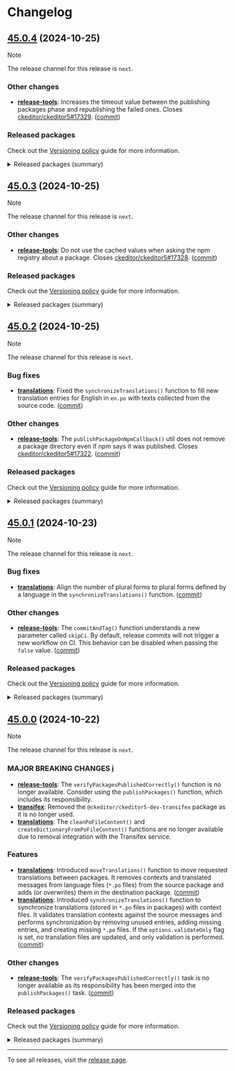 Changelog
=========

## [45.0.4](https://github.com/ckeditor/ckeditor5-dev/compare/v45.0.3...v45.0.4) (2024-10-25)

> [!NOTE]
> The release channel for this release is `next`.

### Other changes

* **[release-tools](https://www.npmjs.com/package/@ckeditor/ckeditor5-dev-release-tools)**: Increases the timeout value between the publishing packages phase and republishing the failed ones. Closes [ckeditor/ckeditor5#17329](https://github.com/ckeditor/ckeditor5/issues/17329). ([commit](https://github.com/ckeditor/ckeditor5-dev/commit/1fafa92b4a201ab70cca8e8e4e46743f179d2b86))

### Released packages

Check out the [Versioning policy](https://ckeditor.com/docs/ckeditor5/latest/framework/guides/support/versioning-policy.html) guide for more information.

<details>
<summary>Released packages (summary)</summary>

Other releases:

* [@ckeditor/ckeditor5-dev-build-tools](https://www.npmjs.com/package/@ckeditor/ckeditor5-dev-build-tools/v/45.0.4): v45.0.3 => v45.0.4
* [@ckeditor/ckeditor5-dev-bump-year](https://www.npmjs.com/package/@ckeditor/ckeditor5-dev-bump-year/v/45.0.4): v45.0.3 => v45.0.4
* [@ckeditor/ckeditor5-dev-ci](https://www.npmjs.com/package/@ckeditor/ckeditor5-dev-ci/v/45.0.4): v45.0.3 => v45.0.4
* [@ckeditor/ckeditor5-dev-dependency-checker](https://www.npmjs.com/package/@ckeditor/ckeditor5-dev-dependency-checker/v/45.0.4): v45.0.3 => v45.0.4
* [@ckeditor/ckeditor5-dev-docs](https://www.npmjs.com/package/@ckeditor/ckeditor5-dev-docs/v/45.0.4): v45.0.3 => v45.0.4
* [@ckeditor/ckeditor5-dev-release-tools](https://www.npmjs.com/package/@ckeditor/ckeditor5-dev-release-tools/v/45.0.4): v45.0.3 => v45.0.4
* [@ckeditor/ckeditor5-dev-stale-bot](https://www.npmjs.com/package/@ckeditor/ckeditor5-dev-stale-bot/v/45.0.4): v45.0.3 => v45.0.4
* [@ckeditor/ckeditor5-dev-tests](https://www.npmjs.com/package/@ckeditor/ckeditor5-dev-tests/v/45.0.4): v45.0.3 => v45.0.4
* [@ckeditor/ckeditor5-dev-translations](https://www.npmjs.com/package/@ckeditor/ckeditor5-dev-translations/v/45.0.4): v45.0.3 => v45.0.4
* [@ckeditor/ckeditor5-dev-utils](https://www.npmjs.com/package/@ckeditor/ckeditor5-dev-utils/v/45.0.4): v45.0.3 => v45.0.4
* [@ckeditor/ckeditor5-dev-web-crawler](https://www.npmjs.com/package/@ckeditor/ckeditor5-dev-web-crawler/v/45.0.4): v45.0.3 => v45.0.4
* [@ckeditor/typedoc-plugins](https://www.npmjs.com/package/@ckeditor/typedoc-plugins/v/45.0.4): v45.0.3 => v45.0.4
</details>


## [45.0.3](https://github.com/ckeditor/ckeditor5-dev/compare/v45.0.2...v45.0.3) (2024-10-25)

> [!NOTE]
> The release channel for this release is `next`.

### Other changes

* **[release-tools](https://www.npmjs.com/package/@ckeditor/ckeditor5-dev-release-tools)**: Do not use the cached values when asking the npm registry about a package. Closes [ckeditor/ckeditor5#17328](https://github.com/ckeditor/ckeditor5/issues/17328). ([commit](https://github.com/ckeditor/ckeditor5-dev/commit/42f5c98b01d2dbd84f55ad56ee0580c9ddfd7d31))

### Released packages

Check out the [Versioning policy](https://ckeditor.com/docs/ckeditor5/latest/framework/guides/support/versioning-policy.html) guide for more information.

<details>
<summary>Released packages (summary)</summary>

Other releases:

* [@ckeditor/ckeditor5-dev-build-tools](https://www.npmjs.com/package/@ckeditor/ckeditor5-dev-build-tools/v/45.0.3): v45.0.2 => v45.0.3
* [@ckeditor/ckeditor5-dev-bump-year](https://www.npmjs.com/package/@ckeditor/ckeditor5-dev-bump-year/v/45.0.3): v45.0.2 => v45.0.3
* [@ckeditor/ckeditor5-dev-ci](https://www.npmjs.com/package/@ckeditor/ckeditor5-dev-ci/v/45.0.3): v45.0.2 => v45.0.3
* [@ckeditor/ckeditor5-dev-dependency-checker](https://www.npmjs.com/package/@ckeditor/ckeditor5-dev-dependency-checker/v/45.0.3): v45.0.2 => v45.0.3
* [@ckeditor/ckeditor5-dev-docs](https://www.npmjs.com/package/@ckeditor/ckeditor5-dev-docs/v/45.0.3): v45.0.2 => v45.0.3
* [@ckeditor/ckeditor5-dev-release-tools](https://www.npmjs.com/package/@ckeditor/ckeditor5-dev-release-tools/v/45.0.3): v45.0.2 => v45.0.3
* [@ckeditor/ckeditor5-dev-stale-bot](https://www.npmjs.com/package/@ckeditor/ckeditor5-dev-stale-bot/v/45.0.3): v45.0.2 => v45.0.3
* [@ckeditor/ckeditor5-dev-tests](https://www.npmjs.com/package/@ckeditor/ckeditor5-dev-tests/v/45.0.3): v45.0.2 => v45.0.3
* [@ckeditor/ckeditor5-dev-translations](https://www.npmjs.com/package/@ckeditor/ckeditor5-dev-translations/v/45.0.3): v45.0.2 => v45.0.3
* [@ckeditor/ckeditor5-dev-utils](https://www.npmjs.com/package/@ckeditor/ckeditor5-dev-utils/v/45.0.3): v45.0.2 => v45.0.3
* [@ckeditor/ckeditor5-dev-web-crawler](https://www.npmjs.com/package/@ckeditor/ckeditor5-dev-web-crawler/v/45.0.3): v45.0.2 => v45.0.3
* [@ckeditor/typedoc-plugins](https://www.npmjs.com/package/@ckeditor/typedoc-plugins/v/45.0.3): v45.0.2 => v45.0.3
</details>


## [45.0.2](https://github.com/ckeditor/ckeditor5-dev/compare/v45.0.1...v45.0.2) (2024-10-25)

> [!NOTE]
> The release channel for this release is `next`.

### Bug fixes

* **[translations](https://www.npmjs.com/package/@ckeditor/ckeditor5-dev-translations)**: Fixed the `synchronizeTranslations()` function to fill new translation entries for English in `en.po` with texts collected from the source code. ([commit](https://github.com/ckeditor/ckeditor5-dev/commit/6188a508fcab74d458419ee60aeb788140cd6bd0))

### Other changes

* **[release-tools](https://www.npmjs.com/package/@ckeditor/ckeditor5-dev-release-tools)**: The `publishPackageOnNpmCallback()` util does not remove a package directory even if npm says it was published. Closes [ckeditor/ckeditor5#17322](https://github.com/ckeditor/ckeditor5/issues/17322). ([commit](https://github.com/ckeditor/ckeditor5-dev/commit/a1b37c79347a7f74f88f6d945526e90b8ea96a67))

### Released packages

Check out the [Versioning policy](https://ckeditor.com/docs/ckeditor5/latest/framework/guides/support/versioning-policy.html) guide for more information.

<details>
<summary>Released packages (summary)</summary>

Other releases:

* [@ckeditor/ckeditor5-dev-build-tools](https://www.npmjs.com/package/@ckeditor/ckeditor5-dev-build-tools/v/45.0.2): v45.0.1 => v45.0.2
* [@ckeditor/ckeditor5-dev-bump-year](https://www.npmjs.com/package/@ckeditor/ckeditor5-dev-bump-year/v/45.0.2): v45.0.1 => v45.0.2
* [@ckeditor/ckeditor5-dev-ci](https://www.npmjs.com/package/@ckeditor/ckeditor5-dev-ci/v/45.0.2): v45.0.1 => v45.0.2
* [@ckeditor/ckeditor5-dev-dependency-checker](https://www.npmjs.com/package/@ckeditor/ckeditor5-dev-dependency-checker/v/45.0.2): v45.0.1 => v45.0.2
* [@ckeditor/ckeditor5-dev-docs](https://www.npmjs.com/package/@ckeditor/ckeditor5-dev-docs/v/45.0.2): v45.0.1 => v45.0.2
* [@ckeditor/ckeditor5-dev-release-tools](https://www.npmjs.com/package/@ckeditor/ckeditor5-dev-release-tools/v/45.0.2): v45.0.1 => v45.0.2
* [@ckeditor/ckeditor5-dev-stale-bot](https://www.npmjs.com/package/@ckeditor/ckeditor5-dev-stale-bot/v/45.0.2): v45.0.1 => v45.0.2
* [@ckeditor/ckeditor5-dev-tests](https://www.npmjs.com/package/@ckeditor/ckeditor5-dev-tests/v/45.0.2): v45.0.1 => v45.0.2
* [@ckeditor/ckeditor5-dev-translations](https://www.npmjs.com/package/@ckeditor/ckeditor5-dev-translations/v/45.0.2): v45.0.1 => v45.0.2
* [@ckeditor/ckeditor5-dev-utils](https://www.npmjs.com/package/@ckeditor/ckeditor5-dev-utils/v/45.0.2): v45.0.1 => v45.0.2
* [@ckeditor/ckeditor5-dev-web-crawler](https://www.npmjs.com/package/@ckeditor/ckeditor5-dev-web-crawler/v/45.0.2): v45.0.1 => v45.0.2
* [@ckeditor/typedoc-plugins](https://www.npmjs.com/package/@ckeditor/typedoc-plugins/v/45.0.2): v45.0.1 => v45.0.2
</details>


## [45.0.1](https://github.com/ckeditor/ckeditor5-dev/compare/v45.0.0...v45.0.1) (2024-10-23)

> [!NOTE]
> The release channel for this release is `next`.

### Bug fixes

* **[translations](https://www.npmjs.com/package/@ckeditor/ckeditor5-dev-translations)**: Align the number of plural forms to plural forms defined by a language in the `synchronizeTranslations()` function. ([commit](https://github.com/ckeditor/ckeditor5-dev/commit/34bf2fd9234c7b8f1c768a810d970b0f29bc7f16))

### Other changes

* **[release-tools](https://www.npmjs.com/package/@ckeditor/ckeditor5-dev-release-tools)**: The `commitAndTag()` function understands a new parameter called `skipCi`. By default, release commits will not trigger a new workflow on CI. This behavior can be disabled when passing the `false` value. ([commit](https://github.com/ckeditor/ckeditor5-dev/commit/ecc5104212b4c4c96f7530db5c384ca45fa67fa8))

### Released packages

Check out the [Versioning policy](https://ckeditor.com/docs/ckeditor5/latest/framework/guides/support/versioning-policy.html) guide for more information.

<details>
<summary>Released packages (summary)</summary>

Other releases:

* [@ckeditor/ckeditor5-dev-build-tools](https://www.npmjs.com/package/@ckeditor/ckeditor5-dev-build-tools/v/45.0.1): v45.0.0 => v45.0.1
* [@ckeditor/ckeditor5-dev-bump-year](https://www.npmjs.com/package/@ckeditor/ckeditor5-dev-bump-year/v/45.0.1): v45.0.0 => v45.0.1
* [@ckeditor/ckeditor5-dev-ci](https://www.npmjs.com/package/@ckeditor/ckeditor5-dev-ci/v/45.0.1): v45.0.0 => v45.0.1
* [@ckeditor/ckeditor5-dev-dependency-checker](https://www.npmjs.com/package/@ckeditor/ckeditor5-dev-dependency-checker/v/45.0.1): v45.0.0 => v45.0.1
* [@ckeditor/ckeditor5-dev-docs](https://www.npmjs.com/package/@ckeditor/ckeditor5-dev-docs/v/45.0.1): v45.0.0 => v45.0.1
* [@ckeditor/ckeditor5-dev-release-tools](https://www.npmjs.com/package/@ckeditor/ckeditor5-dev-release-tools/v/45.0.1): v45.0.0 => v45.0.1
* [@ckeditor/ckeditor5-dev-stale-bot](https://www.npmjs.com/package/@ckeditor/ckeditor5-dev-stale-bot/v/45.0.1): v45.0.0 => v45.0.1
* [@ckeditor/ckeditor5-dev-tests](https://www.npmjs.com/package/@ckeditor/ckeditor5-dev-tests/v/45.0.1): v45.0.0 => v45.0.1
* [@ckeditor/ckeditor5-dev-translations](https://www.npmjs.com/package/@ckeditor/ckeditor5-dev-translations/v/45.0.1): v45.0.0 => v45.0.1
* [@ckeditor/ckeditor5-dev-utils](https://www.npmjs.com/package/@ckeditor/ckeditor5-dev-utils/v/45.0.1): v45.0.0 => v45.0.1
* [@ckeditor/ckeditor5-dev-web-crawler](https://www.npmjs.com/package/@ckeditor/ckeditor5-dev-web-crawler/v/45.0.1): v45.0.0 => v45.0.1
* [@ckeditor/typedoc-plugins](https://www.npmjs.com/package/@ckeditor/typedoc-plugins/v/45.0.1): v45.0.0 => v45.0.1
</details>


## [45.0.0](https://github.com/ckeditor/ckeditor5-dev/compare/v44.2.1...v45.0.0) (2024-10-22)

> [!NOTE]
> The release channel for this release is `next`.

### MAJOR BREAKING CHANGES [ℹ️](https://ckeditor.com/docs/ckeditor5/latest/framework/guides/support/versioning-policy.html#major-and-minor-breaking-changes)

* **[release-tools](https://www.npmjs.com/package/@ckeditor/ckeditor5-dev-release-tools)**: The `verifyPackagesPublishedCorrectly()` function is no longer available. Consider using the `publishPackages()` function, which includes its responsibility.
* **[transifex](https://www.npmjs.com/package/@ckeditor/ckeditor5-dev-transifex)**: Removed the `@ckeditor/ckeditor5-dev-transifex` package as it is no longer used.
* **[translations](https://www.npmjs.com/package/@ckeditor/ckeditor5-dev-translations)**: The `cleanPoFileContent()` and `createDictionaryFromPoFileContent()` functions are no longer available due to removal integration with the Transifex service.

### Features

* **[translations](https://www.npmjs.com/package/@ckeditor/ckeditor5-dev-translations)**: Introduced `moveTranslations()` function to move requested translations between packages. It removes contexts and translated messages from language files (`*.po` files) from the source package and adds (or overwrites) them in the destination package. ([commit](https://github.com/ckeditor/ckeditor5-dev/commit/a53514d3bc18b7c594b64de176d66477c55e9ad8))
* **[translations](https://www.npmjs.com/package/@ckeditor/ckeditor5-dev-translations)**: Introduced `synchronizeTranslations()` function to synchronize translations (stored in `*.po` files in packages) with context files. It validates translation contexts against the source messages and performs synchronization by removing unused entries, adding missing entries, and creating missing `*.po` files. If the `options.validateOnly` flag is set, no translation files are updated, and only validation is performed. ([commit](https://github.com/ckeditor/ckeditor5-dev/commit/a53514d3bc18b7c594b64de176d66477c55e9ad8))

### Other changes

* **[release-tools](https://www.npmjs.com/package/@ckeditor/ckeditor5-dev-release-tools)**: The `verifyPackagesPublishedCorrectly()` task is no longer available as its responsibility has been merged into the `publishPackages()` task. ([commit](https://github.com/ckeditor/ckeditor5-dev/commit/a53514d3bc18b7c594b64de176d66477c55e9ad8))

### Released packages

Check out the [Versioning policy](https://ckeditor.com/docs/ckeditor5/latest/framework/guides/support/versioning-policy.html) guide for more information.

<details>
<summary>Released packages (summary)</summary>

Other releases:

* [@ckeditor/ckeditor5-dev-build-tools](https://www.npmjs.com/package/@ckeditor/ckeditor5-dev-build-tools/v/45.0.0): v44.2.1 => v45.0.0
* [@ckeditor/ckeditor5-dev-bump-year](https://www.npmjs.com/package/@ckeditor/ckeditor5-dev-bump-year/v/45.0.0): v44.2.1 => v45.0.0
* [@ckeditor/ckeditor5-dev-ci](https://www.npmjs.com/package/@ckeditor/ckeditor5-dev-ci/v/45.0.0): v44.2.1 => v45.0.0
* [@ckeditor/ckeditor5-dev-dependency-checker](https://www.npmjs.com/package/@ckeditor/ckeditor5-dev-dependency-checker/v/45.0.0): v44.2.1 => v45.0.0
* [@ckeditor/ckeditor5-dev-docs](https://www.npmjs.com/package/@ckeditor/ckeditor5-dev-docs/v/45.0.0): v44.2.1 => v45.0.0
* [@ckeditor/ckeditor5-dev-release-tools](https://www.npmjs.com/package/@ckeditor/ckeditor5-dev-release-tools/v/45.0.0): v44.2.1 => v45.0.0
* [@ckeditor/ckeditor5-dev-stale-bot](https://www.npmjs.com/package/@ckeditor/ckeditor5-dev-stale-bot/v/45.0.0): v44.2.1 => v45.0.0
* [@ckeditor/ckeditor5-dev-tests](https://www.npmjs.com/package/@ckeditor/ckeditor5-dev-tests/v/45.0.0): v44.2.1 => v45.0.0
* [@ckeditor/ckeditor5-dev-translations](https://www.npmjs.com/package/@ckeditor/ckeditor5-dev-translations/v/45.0.0): v44.2.1 => v45.0.0
* [@ckeditor/ckeditor5-dev-utils](https://www.npmjs.com/package/@ckeditor/ckeditor5-dev-utils/v/45.0.0): v44.2.1 => v45.0.0
* [@ckeditor/ckeditor5-dev-web-crawler](https://www.npmjs.com/package/@ckeditor/ckeditor5-dev-web-crawler/v/45.0.0): v44.2.1 => v45.0.0
* [@ckeditor/typedoc-plugins](https://www.npmjs.com/package/@ckeditor/typedoc-plugins/v/45.0.0): v44.2.1 => v45.0.0
</details>

---

To see all releases, visit the [release page](https://github.com/ckeditor/ckeditor5-dev/releases).
